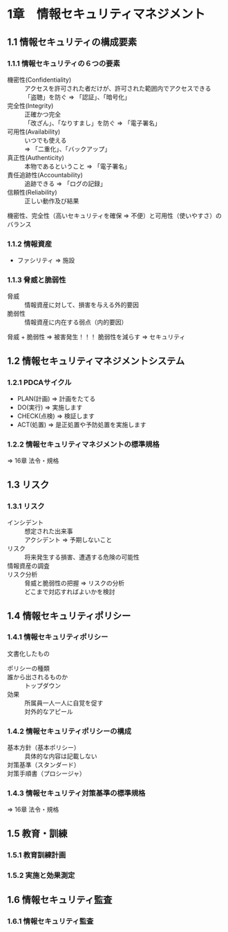 # 1章　情報セキュリティマネジメント
## 1.1 情報セキュリティの構成要素
### 1.1.1 情報セキュリティの６つの要素
<dl>
<dt>機密性(Confidentiality)</dt>
<dd>アクセスを許可された者だけが、許可された範囲内でアクセスできる<br />
「盗聴」を防ぐ => 「認証」、「暗号化」</dd>
<dt>完全性(Integrity)</dt>
<dd>正確かつ完全<br />
「改ざん」、「なりすまし」を防ぐ => 「電子署名」</dd>
<dt>可用性(Availability)</dt>
<dd>いつでも使える<br />
 => 「二重化」、「バックアップ」</dd>
<dt>真正性(Authenticity)</dt>
<dd>本物であるということ => 「電子署名」</dd>
<dt>責任追跡性(Accountability)</dt>
<dd>追跡できる => 「ログの記録」</dd>
<dt>信頼性(Reliability)</dt>
<dd>正しい動作及び結果</dd>
</dl>
	機密性、完全性（高いセキュリティを確保 => 不便）と可用性（使いやすさ）のバランス

### 1.1.2 情報資産
* ファシリティ => 施設

### 1.1.3 脅威と脆弱性
<dl>
<dt>脅威</dt>
<dd>情報資産に対して、損害を与える外的要因</dd>
<dt>脆弱性</dt>
<dd>情報資産に内在する弱点（内的要因）</dd>
</dl>
	脅威 + 脆弱性 => 被害発生！！！
	脆弱性を減らす => セキュリティ

## 1.2 情報セキュリティマネジメントシステム
### 1.2.1 PDCAサイクル
* PLAN(計画) => 計画をたてる
* DO(実行) => 実施します
* CHECK(点検) => 検証します
* ACT(処置) => 是正処置や予防処置を実施します

### 1.2.2 情報セキュリティマネジメントの標準規格
=> 16章 法令・規格

## 1.3 リスク
### 1.3.1 リスク
<dl>
	<dt>インシデント</dt>
	<dd>想定された出来事<br />
	アクシデント => 予期しないこと</dd>
	<dt>リスク</dt>
	<dd>将来発生する損害、遭遇する危険の可能性</dd>
	<dt>情報資産の調査</dt>
	<dt>リスク分析</dt>
	<dd>脅威と脆弱性の把握 => リスクの分析<br />
どこまで対応すればよいかを検討</dd>
</dl>

## 1.4 情報セキュリティポリシー
### 1.4.1 情報セキュリティポリシー
文書化したもの
<dl>
	<dt>ポリシーの種類</dt>
	<dt>誰から出されるものか</dt>
	<dd>トップダウン</dd>
	<dt>効果</dt>
	<dd>所属員一人一人に自覚を促す<br />
	対外的なアピール</dd>
</dl>

### 1.4.2 情報セキュリティポリシーの構成
<dl>
	<dt>基本方針（基本ポリシー）</dt>
	<dd>具体的な内容は記載しない</dd>
	<dt>対策基準（スタンダード）</dt>
	<dt>対策手順書（プロシージャ）</dt>
</dl>

### 1.4.3 情報セキュリティ対策基準の標準規格
=> 16章 法令・規格

## 1.5 教育・訓練
### 1.5.1 教育訓練計画
### 1.5.2 実施と効果測定
## 1.6 情報セキュリティ監査
### 1.6.1 情報セキュリティ監査
